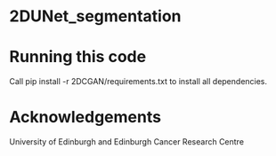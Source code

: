 # 2DUNet_segmentation

# Running this code

Call pip install -r 2DCGAN/requirements.txt to install all dependencies.

# Acknowledgements
 University of Edinburgh and Edinburgh Cancer Research Centre
